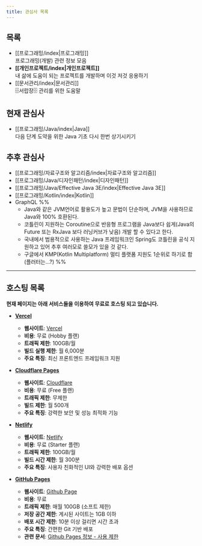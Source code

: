 ```yaml
---
title: 관심사 목록
---
```

## 목록
- [[프로그래밍/index|프로그래밍]]  
	프로그래밍(개발) 관련 정보 모음
- **[[개인프로젝트/index|개인프로젝트]]**  
	내 삶에 도움이 되는 프로젝트를 개발하며 이것 저것 응용하기
- [[문서관리/index|문서관리]]  
	🗄️서랍장🗄️ 관리를 위한 도움말
## 현재 관심사
- [[프로그래밍/Java/index|Java]]  
	다음 단계 도약을 위한 Java 기초 다시 한번 상기시키기
## 추후 관심사
- [[프로그래밍/자료구조와 알고리즘/index|자료구조와 알고리즘]]
- [[프로그래밍/Java/디자인패턴/index|디자인패턴]]
- [[프로그래밍/Java/Effective Java 3E/index|Effective Java 3E]]
- [[프로그래밍/Kotlin/index|Kotlin]]
- GraphQL
%%
	- Java와 같은 JVM언어로 활용도가 높고 문법이 단순하며, JVM을 사용하므로 Java와 100% 호환된다.
	- 코틀린이 지원하는 Coroutine으로 반응형 프로그램을 Java보다 쉽게(Java의 Future 또는 RxJava 보다 러닝커브가 낮음) 개발 할 수 있다고 한다.
	- 국내에서 범용적으로 사용하는 Java 프레임워크인 Spring도 코틀린을 공식 지원하고 있어 추후 여러모로 쓸모가 있을 것 같다.
	- 구글에서 KMP(Kotlin Multiplatform) 멀티 플랫폼 지원도 1순위로 하기로 함(플러터는...?)
%%

---
## 호스팅 목록
**현재 페이지는 아래 서비스들을 이용하여 무료로 호스팅 되고 있습니다.**
- **[Vercel](https://lhk-lms.vercel.app/)**
	- **웹사이트**: [Vercel](https://vercel.com/)
	- **비용**: 무료 (Hobby 플랜)
	- **트래픽 제한**: 100GB/월
	- **빌드 실행 제한**: 월 6,000분
	- **주요 특징**: 최신 프론트엔드 프레임워크 지원
	
- **[Cloudflare Pages](https://lhk-lms.pages.dev/)**
	- **웹사이트**: [Cloudflare](https://www.cloudflare.com/ko-kr/)
	- **비용**: 무료 (Free 플랜)
	- **트래픽 제한**: 무제한
	- **빌드 제한**: 월 500개
	- **주요 특징**: 강력한 보안 및 성능 최적화 기능
	
- **[Netlify](https://lhk-lms.netlify.app/)**
	- **웹사이트**: [Netlify](https://www.netlify.com/)
	- **비용**: 무료 (Starter 플랜)
	- **트래픽 제한**: 100GB/월
	- **빌드 시간 제한**: 월 300분
	- **주요 특징**: 사용자 친화적인 UI와 강력한 배포 옵션
	
- **[GitHub Pages](https://freerer2.github.io/quartz/)**
	- **웹사이트**: [Github Page](https://pages.github.com/)
	- **비용**: 무료
	- **트래픽 제한**: 매월 100GB (소프트 제한)
	- **저장 공간 제한**: 게시된 사이트는 1GB 이하
	- **배포 시간 제한**: 10분 이상 걸리면 시간 초과
	- **주요 특징**: 간편한 Git 기반 배포
	- **관련 문서**: [Github Pages 정보 - 사용 제한](https://docs.github.com/ko/pages/getting-started-with-github-pages/about-github-pages#usage-limits)